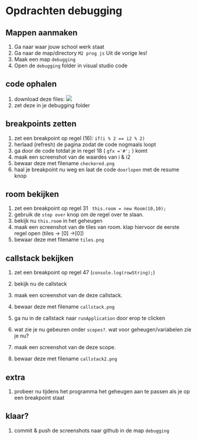 # Opdrachten debugging

## Mappen aanmaken

1. Ga naar waar jouw school werk staat
2. Ga naar de map/directory `M2 prog js`
Uit de vorige les!
3. Maak een map `debugging`
4. Open de `debugging` folder in visual studio code

## code ophalen

1. download deze files:
![](https://github.com/progsen/jsopdrachtM2/tree/main/debugging)
2. zet deze in je debugging folder

## breakpoints zetten

1. zet een breakpoint op regel (16): `if(i % 2 == i2 % 2)`
2. herlaad (refresh) de pagina zodat de code nogmaals loopt
3. ga door de code totdat je in regel 18 ( `gfx ='#';` ) komt 
4. maak een screenshot van de waardes van i & i2
5. bewaar deze met filename `checkered.png`
6. haal je breakpoint nu weg en laat de code `doorlopen` met de resume knop


## room bekijken

1. zet een breakpoint op regel 31 ` this.room = new Room(10,10);`
2. gebruik de `step over` knop om de regel over te slaan.
3. bekijk nu `this.room` in het geheugen
4. maak een screenshot van de tiles van room. klap hiervoor de eerste regel open (tiles -> [0] ->[0])
5. bewaar deze met filename `tiles.png`

## callstack bekijken

1. zet een breakpoint op regel 47 (`console.log(rowString);`)
2. bekijk nu de callstack
3. maak een screenshot van de deze callstack. 
4. bewaar deze met filename `callstack.png`
5. ga nu in de callstack naar `runApplication` door erop te clicken
6. wat zie je nu gebeuren onder `scopes?`. wat voor geheugen/variabelen zie je nu?

7. maak een screenshot van de deze scope. 
8. bewaar deze met filename `callstack2.png`

## extra

1.  probeer nu tijdens het programma het geheugen aan te passen als je op een breakpoint staat

## klaar?

1. commit & push de screenshots naar github in de map `debugging`
